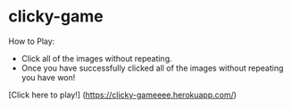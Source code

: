 # clicky-game

How to Play: 
* Click all of the images without repeating.
* Once you have successfully clicked all of the images without repeating you have won!

[Click here to play!] (https://clicky-gameeee.herokuapp.com/)